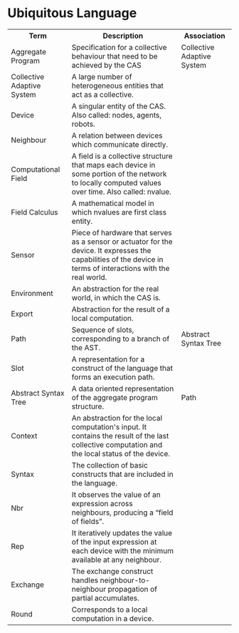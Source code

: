 # Ubiquitous Language

<table>
    <tr>
        <th>Term</th>
        <th>Description</th>
        <th>Association</th>
    </tr>
    <tr>
        <td>Aggregate Program</td>
        <td>Specification for a collective behaviour that need to be achieved by the CAS</td>
        <td>Collective Adaptive System</td>
    </tr>
    <tr>
        <td>Collective Adaptive System</td>
        <td>A large number of heterogeneous entities that act as a collective.</td>
        <td></td>
    </tr>
    <tr>
        <td>Device</td>
        <td>A singular entity of the CAS. Also called: nodes, agents, robots.</td>
        <td></td>
    </tr>
    <tr>
        <td>Neighbour</td>
        <td>A relation between devices which communicate directly.</td>
        <td></td>
    </tr>
    <tr>
        <td>Computational Field</td>
        <td>A field is a collective structure that maps each device in some portion of the network to locally computed values over time. Also called: nvalue.</td>
        <td></td>
    </tr>
    <tr>
        <td>Field Calculus</td>
        <td>A mathematical model in which nvalues are first class entity.</td>
        <td></td>
    </tr>
    <tr>
        <td>Sensor</td>
        <td>Piece of hardware that serves as a sensor or actuator for the device. It expresses the capabilities of the device in terms of interactions with the real world.</td>
        <td></td>
    </tr>
    <tr>
        <td>Environment</td>
        <td>An abstraction for the real world, in which the CAS is.</td>
        <td></td>
    </tr>
    <tr>
        <td>Export</td>
        <td>Abstraction for the result of a local computation.</td>
        <td></td>
    </tr>
    <tr>
        <td>Path</td>
        <td>Sequence of slots, corresponding to a branch of the AST.</td>
        <td>Abstract Syntax Tree</td>
    </tr>
    <tr>
        <td>Slot</td>
        <td>A representation for a construct of the language that forms an execution path.</td>
        <td></td>
    </tr>
    <tr>
        <td>Abstract Syntax Tree</td>
        <td>A data oriented representation of the aggregate program structure.</td>
        <td>Path</td>
    </tr>
    <tr>
        <td>Context</td>
        <td>An abstraction for the local computation's input. It contains the result of the last collective computation and the local status of the device.</td>
        <td></td>
    </tr>
    <tr>
        <td>Syntax</td>
        <td>The collection of basic constructs that are included in the language.</td>
        <td></td>
    </tr>
    <tr>
        <td>Nbr</td>
        <td>It observes the value of an expression across neighbours, producing a “field of fields”.</td>
        <td></td>
    </tr>
    <tr>
        <td>Rep</td>
        <td>It iteratively updates the value of the input expression at each device with the minimum available at any neighbour.</td>
        <td></td>
    </tr>
    <tr>
        <td>Exchange</td>
        <td>The exchange construct handles neighbour-to-neighbour propagation of partial accumulates.</td>
        <td></td>
    </tr>
    <tr>
        <td>Round</td>
        <td>Corresponds to a local computation in a device.</td>
        <td></td>
    </tr>
</table>

